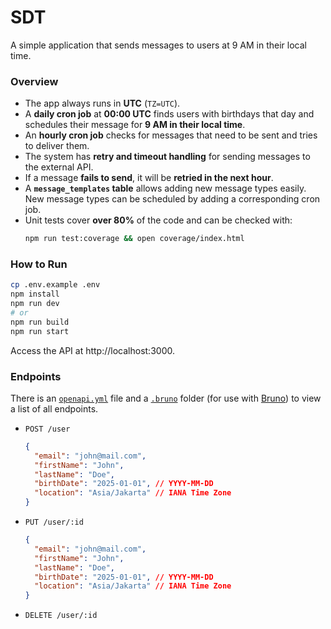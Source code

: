 # SDT

A simple application that sends messages to users at 9 AM in their local time.

### Overview

- The app always runs in **UTC** (`TZ=UTC`).
- A **daily cron job** at **00:00 UTC** finds users with birthdays that day and schedules their message for **9 AM in their local time**.
- An **hourly cron job** checks for messages that need to be sent and tries to deliver them.
- The system has **retry and timeout handling** for sending messages to the external API.
- If a message **fails to send**, it will be **retried in the next hour**.
- A **`message_templates` table** allows adding new message types easily. New message types can be scheduled by adding a corresponding cron job.
- Unit tests cover **over 80%** of the code and can be checked with:
  ```sh
  npm run test:coverage && open coverage/index.html
  ```

### How to Run

```sh
cp .env.example .env
npm install
npm run dev
# or
npm run build
npm run start
```

Access the API at http://localhost:3000.

### Endpoints

There is an [`openapi.yml`](/openapi.yml) file and a [`.bruno`](/.bruno) folder (for use with [Bruno](https://www.usebruno.com/)) to view a list of all endpoints.

- `POST /user`

  ```json
  {
    "email": "john@mail.com",
    "firstName": "John",
    "lastName": "Doe",
    "birthDate": "2025-01-01", // YYYY-MM-DD
    "location": "Asia/Jakarta" // IANA Time Zone
  }
  ```

- `PUT /user/:id`

  ```json
  {
    "email": "john@mail.com",
    "firstName": "John",
    "lastName": "Doe",
    "birthDate": "2025-01-01", // YYYY-MM-DD
    "location": "Asia/Jakarta" // IANA Time Zone
  }
  ```

- `DELETE /user/:id`
